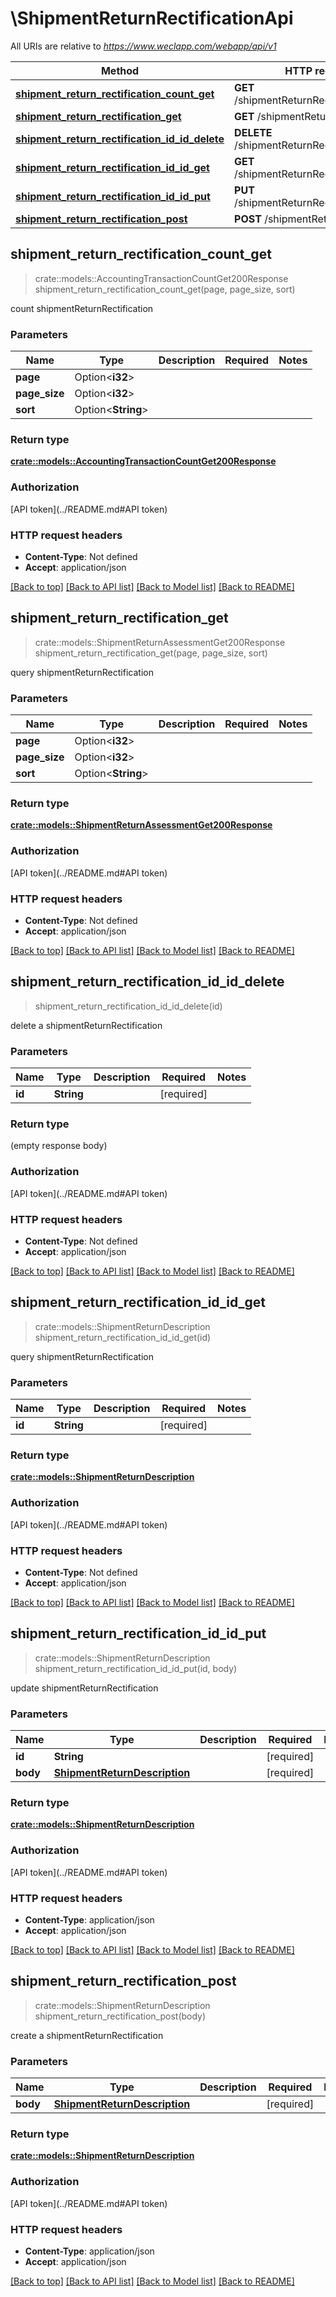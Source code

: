 # \ShipmentReturnRectificationApi

All URIs are relative to *https://www.weclapp.com/webapp/api/v1*

Method | HTTP request | Description
------------- | ------------- | -------------
[**shipment_return_rectification_count_get**](ShipmentReturnRectificationApi.md#shipment_return_rectification_count_get) | **GET** /shipmentReturnRectification/count | 
[**shipment_return_rectification_get**](ShipmentReturnRectificationApi.md#shipment_return_rectification_get) | **GET** /shipmentReturnRectification | 
[**shipment_return_rectification_id_id_delete**](ShipmentReturnRectificationApi.md#shipment_return_rectification_id_id_delete) | **DELETE** /shipmentReturnRectification/id/{id} | 
[**shipment_return_rectification_id_id_get**](ShipmentReturnRectificationApi.md#shipment_return_rectification_id_id_get) | **GET** /shipmentReturnRectification/id/{id} | 
[**shipment_return_rectification_id_id_put**](ShipmentReturnRectificationApi.md#shipment_return_rectification_id_id_put) | **PUT** /shipmentReturnRectification/id/{id} | 
[**shipment_return_rectification_post**](ShipmentReturnRectificationApi.md#shipment_return_rectification_post) | **POST** /shipmentReturnRectification | 



## shipment_return_rectification_count_get

> crate::models::AccountingTransactionCountGet200Response shipment_return_rectification_count_get(page, page_size, sort)


count shipmentReturnRectification

### Parameters


Name | Type | Description  | Required | Notes
------------- | ------------- | ------------- | ------------- | -------------
**page** | Option<**i32**> |  |  |
**page_size** | Option<**i32**> |  |  |
**sort** | Option<**String**> |  |  |

### Return type

[**crate::models::AccountingTransactionCountGet200Response**](_accountingTransaction_count_get_200_response.md)

### Authorization

[API token](../README.md#API token)

### HTTP request headers

- **Content-Type**: Not defined
- **Accept**: application/json

[[Back to top]](#) [[Back to API list]](../README.md#documentation-for-api-endpoints) [[Back to Model list]](../README.md#documentation-for-models) [[Back to README]](../README.md)


## shipment_return_rectification_get

> crate::models::ShipmentReturnAssessmentGet200Response shipment_return_rectification_get(page, page_size, sort)


query shipmentReturnRectification

### Parameters


Name | Type | Description  | Required | Notes
------------- | ------------- | ------------- | ------------- | -------------
**page** | Option<**i32**> |  |  |
**page_size** | Option<**i32**> |  |  |
**sort** | Option<**String**> |  |  |

### Return type

[**crate::models::ShipmentReturnAssessmentGet200Response**](_shipmentReturnAssessment_get_200_response.md)

### Authorization

[API token](../README.md#API token)

### HTTP request headers

- **Content-Type**: Not defined
- **Accept**: application/json

[[Back to top]](#) [[Back to API list]](../README.md#documentation-for-api-endpoints) [[Back to Model list]](../README.md#documentation-for-models) [[Back to README]](../README.md)


## shipment_return_rectification_id_id_delete

> shipment_return_rectification_id_id_delete(id)


delete a shipmentReturnRectification

### Parameters


Name | Type | Description  | Required | Notes
------------- | ------------- | ------------- | ------------- | -------------
**id** | **String** |  | [required] |

### Return type

 (empty response body)

### Authorization

[API token](../README.md#API token)

### HTTP request headers

- **Content-Type**: Not defined
- **Accept**: application/json

[[Back to top]](#) [[Back to API list]](../README.md#documentation-for-api-endpoints) [[Back to Model list]](../README.md#documentation-for-models) [[Back to README]](../README.md)


## shipment_return_rectification_id_id_get

> crate::models::ShipmentReturnDescription shipment_return_rectification_id_id_get(id)


query shipmentReturnRectification

### Parameters


Name | Type | Description  | Required | Notes
------------- | ------------- | ------------- | ------------- | -------------
**id** | **String** |  | [required] |

### Return type

[**crate::models::ShipmentReturnDescription**](shipmentReturnDescription.md)

### Authorization

[API token](../README.md#API token)

### HTTP request headers

- **Content-Type**: Not defined
- **Accept**: application/json

[[Back to top]](#) [[Back to API list]](../README.md#documentation-for-api-endpoints) [[Back to Model list]](../README.md#documentation-for-models) [[Back to README]](../README.md)


## shipment_return_rectification_id_id_put

> crate::models::ShipmentReturnDescription shipment_return_rectification_id_id_put(id, body)


update shipmentReturnRectification

### Parameters


Name | Type | Description  | Required | Notes
------------- | ------------- | ------------- | ------------- | -------------
**id** | **String** |  | [required] |
**body** | [**ShipmentReturnDescription**](ShipmentReturnDescription.md) |  | [required] |

### Return type

[**crate::models::ShipmentReturnDescription**](shipmentReturnDescription.md)

### Authorization

[API token](../README.md#API token)

### HTTP request headers

- **Content-Type**: application/json
- **Accept**: application/json

[[Back to top]](#) [[Back to API list]](../README.md#documentation-for-api-endpoints) [[Back to Model list]](../README.md#documentation-for-models) [[Back to README]](../README.md)


## shipment_return_rectification_post

> crate::models::ShipmentReturnDescription shipment_return_rectification_post(body)


create a shipmentReturnRectification

### Parameters


Name | Type | Description  | Required | Notes
------------- | ------------- | ------------- | ------------- | -------------
**body** | [**ShipmentReturnDescription**](ShipmentReturnDescription.md) |  | [required] |

### Return type

[**crate::models::ShipmentReturnDescription**](shipmentReturnDescription.md)

### Authorization

[API token](../README.md#API token)

### HTTP request headers

- **Content-Type**: application/json
- **Accept**: application/json

[[Back to top]](#) [[Back to API list]](../README.md#documentation-for-api-endpoints) [[Back to Model list]](../README.md#documentation-for-models) [[Back to README]](../README.md)

